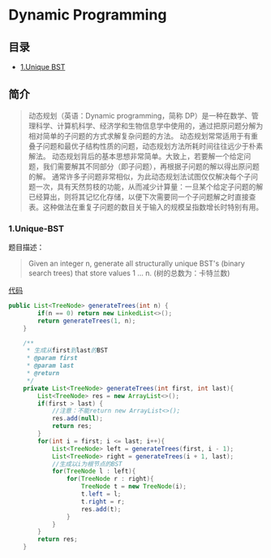 # Dynamic Programming

## 目录
* [1.Unique BST](#1unique-bst)

## 简介
> 动态规划（英语：Dynamic programming，简称 DP）是一种在数学、管理科学、计算机科学、经济学和生物信息学中使用的，通过把原问题分解为相对简单的子问题的方式求解复杂问题的方法。 
  动态规划常常适用于有重叠子问题和最优子结构性质的问题，动态规划方法所耗时间往往远少于朴素解法。
  动态规划背后的基本思想非常简单。大致上，若要解一个给定问题，我们需要解其不同部分（即子问题），再根据子问题的解以得出原问题的解。
  通常许多子问题非常相似，为此动态规划法试图仅仅解决每个子问题一次，具有天然剪枝的功能，从而减少计算量：一旦某个给定子问题的解已经算出，则将其记忆化存储，以便下次需要同一个子问题解之时直接查表。这种做法在重复子问题的数目关于输入的规模呈指数增长时特别有用。

### 1.Unique-BST
题目描述：
> Given an integer n, generate all structurally unique BST's (binary search trees) that store values 1 ... n.
(树的总数为：卡特兰数)

[代码](src/main/java/dynamic/UniqueBst.java)

```java
public List<TreeNode> generateTrees(int n) {
        if(n == 0) return new LinkedList<>();
        return generateTrees(1, n);
    }

    /**
     * 生成从first到last的BST
     * @param first
     * @param last
     * @return
     */
    private List<TreeNode> generateTrees(int first, int last){
        List<TreeNode> res = new ArrayList<>();
        if(first > last) {
            //注意：不能return new ArrayList<>();
            res.add(null);
            return res;
        }
        for(int i = first; i <= last; i++){
            List<TreeNode> left = generateTrees(first, i - 1);
            List<TreeNode> right = generateTrees(i + 1, last);
            //生成以i为根节点的BST
            for(TreeNode l : left){
                for(TreeNode r : right){
                    TreeNode t = new TreeNode(i);
                    t.left = l;
                    t.right = r;
                    res.add(t);
                }
            }
        }
        return res;
    }
```
